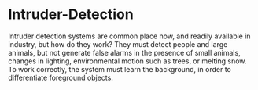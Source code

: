 # Intruder-Detection
Intruder detection systems are common place now, and readily available in industry, but how do they work? They must detect people and large animals, but not generate false alarms in the presence of small animals, changes in lighting, environmental motion such as trees, or melting snow. To work correctly, the system must learn the background, in order to differentiate foreground objects.
